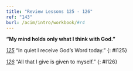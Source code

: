 ```yaml
---
title: "Review Lessons 125 - 126"
ref: "143"
burl: /acim/intro/workbook/#r4
---
```


**“My mind holds only what I think with God.”**

[*125*](/workbook/l125/?r=1) “In quiet I receive God’s Word today.”
{: #l125}

[*126*](/workbook/l126/?r=1) “All that I give is given to myself.”
{: #l126}

